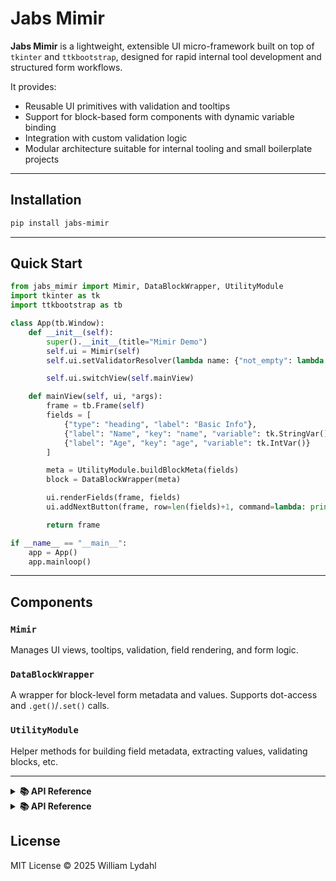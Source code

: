 # Jabs Mimir

**Jabs Mimir** is a lightweight, extensible UI micro-framework built on top of `tkinter` and `ttkbootstrap`, designed for rapid internal tool development and structured form workflows.

It provides:

- Reusable UI primitives with validation and tooltips
- Support for block-based form components with dynamic variable binding
- Integration with custom validation logic
- Modular architecture suitable for internal tooling and small boilerplate projects

---

## Installation

```bash
pip install jabs-mimir
```

---

## Quick Start

```python
from jabs_mimir import Mimir, DataBlockWrapper, UtilityModule
import tkinter as tk
import ttkbootstrap as tb

class App(tb.Window):
    def __init__(self):
        super().__init__(title="Mimir Demo")
        self.ui = Mimir(self)
        self.ui.setValidatorResolver(lambda name: {"not_empty": lambda val: bool(val.strip())}.get(name))

        self.ui.switchView(self.mainView)

    def mainView(self, ui, *args):
        frame = tb.Frame(self)
        fields = [
            {"type": "heading", "label": "Basic Info"},
            {"label": "Name", "key": "name", "variable": tk.StringVar(), "validation": "not_empty"},
            {"label": "Age", "key": "age", "variable": tk.IntVar()}
        ]

        meta = UtilityModule.buildBlockMeta(fields)
        block = DataBlockWrapper(meta)

        ui.renderFields(frame, fields)
        ui.addNextButton(frame, row=len(fields)+1, command=lambda: print(UtilityModule.getBlockValues(block)))

        return frame

if __name__ == "__main__":
    app = App()
    app.mainloop()
```

---

## Components

### `Mimir`
Manages UI views, tooltips, validation, field rendering, and form logic.

### `DataBlockWrapper`
A wrapper for block-level form metadata and values. Supports dot-access and `.get()`/`.set()` calls.

### `UtilityModule`
Helper methods for building field metadata, extracting values, validating blocks, etc.

---

<details>
<summary><strong>📚 API Reference</strong></summary>

<!-- start-auto-generated -->
# Module Mimir

Abstract Mimir (updated): Reusable UI controller with abstract block rendering

    """

    Abstract Mimir (updated): Reusable UI controller with abstract block rendering

    """

    import tkinter as tk

    import tkinter.font as tkFont

    import tkinter.messagebox as msg

    import ttkbootstrap as tb

    from ttkbootstrap.constants import *

    from ttkbootstrap.tooltip import ToolTip

    from jabs_mimir.DataBlockWrapper import DataBlockWrapper

    

    class Mimir:

        widthEntry = 20

        widthCombo = widthEntry - 2

        def __init__(self, app):

            """

            Initialize Mimir with reference to the root app window.

            """

            self.app = app

            self.currentView = None

            self.invalidEntries = set()

            self._validatorResolver = lambda name: None

            self.fieldRenderers = {

                "entry": self._renderEntryField,

                "combobox": self._renderComboboxField,

                "heading": self._renderHeading,

            }

            self._allowThemeToggle = False

        def allowDarkMode(self, enabled=True):

            """Enable or disable theme toggle button in the top right."""

            self._allowThemeToggle = enabled

        def _toggleTheme(self):

            """Switch between light and dark themes."""

            current = self.app.style.theme.name

            self.app.style.theme_use("darkly" if current != "darkly" else "cosmo")

        def setValidatorResolver(self, resolverFunc):

            """Register a function that returns validation callbacks by name."""

            self._validatorResolver = resolverFunc

        def switchView(self, newFrameFunc, gridOptions=None, **kwargs):

            """

            Replace the current view with a new frame built by newFrameFunc.

            Automatically configures geometry and grid placement.

            """        

            if self.currentView:

                self.currentView.destroy()

            container = tb.Frame(self.app)

            container.grid(row=0, column=0, sticky="nsew")

            container.columnconfigure(0, weight=1)

            topBar = tb.Frame(container)

            topBar.grid(row=0, column=0, sticky="ew")

            if self._allowThemeToggle:

                tb.Button(topBar, text="Theme", command=self._toggleTheme).pack(side="right", padx=10, pady=10)

            newFrame = newFrameFunc(self, **kwargs)

            options = gridOptions or {"row": 1, "column": 0, "sticky": "n", "padx": 50, "pady": 20}

            newFrame.grid(**options)

            self.app.rowconfigure(options.get("row", 0), weight=1)

            self.app.columnconfigure(options.get("column", 0), weight=1)

            self.currentView = newFrame

            self.app.update_idletasks()

            self.app.geometry("")

            return newFrame

        def popupView(self, viewFunc, title="Popup", size="fit", width=500, height=400, modal=False):

            """

            Open a popup window and embed a view frame into it.

            If `modal=True`, interaction with other windows is blocked.

            """        

            popup = tk.Toplevel(self.app)

            popup.title(title)

            popup.transient(self.app)

            popup.resizable(False, False)

            if size == "fit":

                popup.update_idletasks()

                popup.geometry("")

            else:

                popup.geometry(f"{width}x{height}")

            popup.grid_rowconfigure(0, weight=1)

            popup.grid_columnconfigure(0, weight=1)

            viewFrame = viewFunc(self, popup)

            viewFrame.grid(row=0, column=0, sticky="nsew")

            if modal:

                popup.grab_set()

                popup.focus_set()

            return popup

        def renderBlockUI(self, container, fields, blockList, layout="horizontal", meta=None, label=None, noRemove=False):

            """

            Render a labeled input block with specified fields and layout style.

            Automatically attaches the block to blockList and handles UI labels and deletion logic.

            """        

            index = len(blockList) + 1

            labelText = label or f"Block {index}"

            frame = tb.LabelFrame(container, text=labelText)

            frame.configure(labelanchor="n") 

            if layout == "vertical":

                frame.grid(row=index - 1, column=0, padx=10, pady=10, sticky="w")

            else:

                frame.grid(row=0, column=index - 1, padx=10, pady=10, sticky="n")

            boldFont = self.getCurrentFont()

            boldFont.configure(weight="bold")

            if meta is None:

                meta = {}

            if "custom_label" not in meta and label:

                meta["custom_label"] = label

            blockMeta = {

                "frame": frame,

                "fields": fields,

                "fields_by_key": {f["key"]: f["variable"] for f in fields if "key" in f},

                "layout": layout,

                **meta

            }

    

            wrapper = DataBlockWrapper(blockMeta)

            blockList.append(wrapper)

            row = 0

            for field in fields:

                ftype = field.get("type", "entry")

                renderer = self.fieldRenderers.get(ftype)

                if renderer:

                    renderer(frame, row, field)

                    # Adjust row offset based on field type

                    if ftype == "fileupload":

                        row += 3

                    elif ftype == "heading":

                        row += 1

                    else:

                        row += 2

            if not noRemove:

                removeBtn = tb.Button(

                    frame,

                    text="🗑️ Ta bort",

                    bootstyle="danger-outline",

                    command=lambda w=wrapper: self.removeBlock(blockList, w)

                )

                removeBtn.grid(row=row, column=0, columnspan=2, pady=(10, 5))

            return wrapper

    

        def registerFieldType(self, name, renderer):

            """Register a custom field renderer by name."""        

            self.fieldRenderers[name] = renderer

        def _renderEntryField(self, parent, row, field):

            """Internal: Render an entry field with label."""

            self.addLabeledEntry(

                parent=parent,

                row=row,

                label=field["label"],

                variable=field["variable"],

                validation=field.get("validation"),

                **field.get("options", {})  # <-- wildcard pass-through

            )

        def _renderComboboxField(self, parent, row, field):

            """Internal: Render a combobox field with label."""

            self.addLabeledCombobox(

                parent=parent,

                row=row,

                label=field["label"],

                variable=field["variable"],

                values=field["values"],

                **field.get("options", {})  # <-- pass all UI customization

            )

        def _renderHeading(self, parent, row, field):

            """Internal: Render a bold heading label within a form."""

            font = self.getCurrentFont()

            font.configure(weight="bold")

            align = field.get("options", {}).get("align", "w")  # default to left

            tb.Label(

                parent,

                text=field["label"],

                font=font

            ).grid(row=row, column=0, columnspan=2, pady=(10, 5), sticky=align)

    

        def _setupValidation(self, widget, validationName):

            """Bind focus-out validation using a named validation function."""

            fn = self._validatorResolver(validationName) if validationName else None

            if not callable(fn):

                return

            def validate(event):

                if fn(widget.get()):

                    self.clearInvalid(widget)

                else:

                    self.markInvalid(widget)

            widget.bind("<FocusOut>", validate)

        def markInvalid(self, widget):

            """Mark a widget as invalid with red border styling."""

            widget.config(bootstyle="danger")

            self.invalidEntries.add(widget)

        def clearInvalid(self, widget):

            """Clear error styling from a widget."""

            widget.config(bootstyle="none")

            self.invalidEntries.discard(widget)

        def addNextButton(self, parent, row, command, label="Nästa", tooltip=None, column=None, columnspan=None):

            """

            Add a 'Next' button to the given row. Automatically spans the full width

            of horizontal blocks if no column or columnspan is provided.

            Blocks execution if any fields are invalid.

            """        

            def wrapped():

                if self.invalidEntries:

                    msg.showerror("Fel", "Alla fält måste vara giltiga innan du kan fortsätta.")

                    return

                command()

            # Calculate default columnspan if not explicitly provided

            if column is None or columnspan is None:

                # Find all unique columns used in row=0 (block layout)

                used_columns = set()

                for child in parent.winfo_children():

                    grid = child.grid_info()

                    if grid.get("row") == 0 and "column" in grid:

                        used_columns.add(int(grid["column"]))

                if not used_columns:

                    column = 0

                    columnspan = 1

                else:

                    column = 0

                    columnspan = max(used_columns) + 1

            btn = tb.Button(parent, text=label, command=wrapped, bootstyle="success")

            btn.grid(row=row, column=column, columnspan=columnspan, pady=(10, 5))

            if tooltip:

                self.addTooltip(btn, tooltip)

            return btn

    

        def getCurrentFont(self):

            """Return the default font currently used by ttkbootstrap widgets."""

            style = tb.Style()

            fontName = style.lookup("TLabel", "font")

            return tkFont.Font(font=fontName)

        def addTooltip(self, widget, text):

            """Attach a styled tooltip to a widget."""

            ToolTip(widget, text, bootstyle=(SECONDARY, INVERSE))

        def removeBlock(self, blockList, wrapper):

            """

            Remove a UI block from view and list. Automatically reindexes

            and repositions remaining blocks.

            """        

            frame = wrapper.meta.get("frame")

            layout = wrapper.meta.get("layout", "horizontal")

            if frame:

                frame.destroy()

            blockList.remove(wrapper)

            for i, block in enumerate(blockList):

                frame = block.meta["frame"]

                new_label = f"Butik {i + 1}"

                # Update visual label

                frame.config(text=new_label)

                # Update meta so future logic knows the new label/index

                block.meta["custom_label"] = new_label

                block.meta["store_id"] = i + 1  # optional if store_id should follow display order

                # Reposition depending on layout

                if layout == "vertical":

                    frame.grid_configure(row=i, column=0)

                else:

                    frame.grid_configure(row=0, column=i)

    

        def addLabeledEntry(self, parent, row, label, variable, state="normal", tooltip=None, validation=None, column=0, vertical=False, columnspan=1):

            """

            Add a labeled entry input field. Supports vertical and horizontal layouts,

            optional tooltips and validation.

            """        

            if vertical:

                tb.Label(parent, text=label).grid(row=row, column=column, columnspan=columnspan, padx=5, pady=(5, 5))

                entry = tb.Entry(parent, textvariable=variable, state=state, width=self.widthEntry)

                entry.grid(row=row + 1, column=column, padx=5, columnspan=columnspan, pady=(0, 10), sticky="ew")

            else:

                tb.Label(parent, text=label).grid(row=row, column=column, padx=5, pady=5, sticky="e")

                entry = tb.Entry(parent, textvariable=variable, state=state, width=self.widthEntry)

                entry.grid(row=row, column=column + 1, columnspan=columnspan, padx=5, pady=5, sticky="ew")

            if tooltip:

                self.addTooltip(entry, tooltip)

            validationFunc = self.resolveValidator(validation) if validation else None

            if callable(validationFunc):

                def onFocusOut(event):

                    value = entry.get()

                    if validationFunc(value):

                        self.clearInvalid(entry)

                    else:

                        self.markInvalid(entry)

                entry.bind("<FocusOut>", onFocusOut)

            return entry

        def addLabeledCombobox(self, parent, row, label, variable, values, tooltip=None, state="readonly", column=0, vertical=False, columnspan=1):

            """Add a labeled combobox dropdown field with options."""

            if vertical:

                tb.Label(parent, text=label).grid(row=row, column=column, columnspan=columnspan, padx=5, pady=(5, 0))

                combo = tb.Combobox(parent, textvariable=variable, values=values, state=state, width=self.widthCombo)

                combo.grid(row=row + 1, column=column, columnspan=columnspan, padx=5, pady=(0, 10))

            else:

                tb.Label(parent, text=label).grid(row=row, column=column, padx=5, pady=5, sticky="e")

                combo = tb.Combobox(parent, textvariable=variable, values=values, state=state, width=self.widthCombo)

                combo.grid(row=row, column=column + 1, columnspan=columnspan, padx=5, pady=5, sticky="ew")

            if tooltip:

                self.addTooltip(combo, tooltip)

            return combo

        def getNextAvailableRow(self, frame: tk.Widget) -> int:

            """

            Return the next available row in a container by checking occupied grid rows.

            """        

            used_rows = [

                child.grid_info().get("row")

                for child in frame.winfo_children()

                if "row" in child.grid_info()

            ]

            return max(used_rows, default=-1) + 1

## Variables

```python3
ACTIVE
```

```python3
ALL
```

```python3
ANCHOR
```

```python3
ARC
```

```python3
BASELINE
```

```python3
BEVEL
```

```python3
BOTH
```

```python3
BOTTOM
```

```python3
BROWSE
```

```python3
BUTT
```

```python3
CASCADE
```

```python3
CENTER
```

```python3
CHAR
```

```python3
CHECKBUTTON
```

```python3
CHORD
```

```python3
COMMAND
```

```python3
CURRENT
```

```python3
DANGER
```

```python3
DARK
```

```python3
DEFAULT
```

```python3
DEFAULT_THEME
```

```python3
DETERMINATE
```

```python3
DISABLED
```

```python3
DOTBOX
```

```python3
E
```

```python3
END
```

```python3
EW
```

```python3
EXTENDED
```

```python3
FALSE
```

```python3
FIRST
```

```python3
FLAT
```

```python3
FULL
```

```python3
GROOVE
```

```python3
HEADINGS
```

```python3
HIDDEN
```

```python3
HORIZONTAL
```

```python3
INDETERMINATE
```

```python3
INFO
```

```python3
INSERT
```

```python3
INSIDE
```

```python3
INVERSE
```

```python3
LAST
```

```python3
LEFT
```

```python3
LIGHT
```

```python3
LINK
```

```python3
MITER
```

```python3
MOVETO
```

```python3
MULTIPLE
```

```python3
N
```

```python3
NE
```

```python3
NO
```

```python3
NONE
```

```python3
NORMAL
```

```python3
NS
```

```python3
NSEW
```

```python3
NUMERIC
```

```python3
NW
```

```python3
OFF
```

```python3
ON
```

```python3
OUTLINE
```

```python3
OUTSIDE
```

```python3
PAGES
```

```python3
PIESLICE
```

```python3
PRIMARY
```

```python3
PROJECTING
```

```python3
RADIOBUTTON
```

```python3
RAISED
```

```python3
READONLY
```

```python3
RIDGE
```

```python3
RIGHT
```

```python3
ROUND
```

```python3
S
```

```python3
SCROLL
```

```python3
SE
```

```python3
SECONDARY
```

```python3
SEL
```

```python3
SEL_FIRST
```

```python3
SEL_LAST
```

```python3
SEMI
```

```python3
SEPARATOR
```

```python3
SINGLE
```

```python3
SOLID
```

```python3
SQUARE
```

```python3
STRIPED
```

```python3
SUCCESS
```

```python3
SUNKEN
```

```python3
SW
```

```python3
TOGGLE
```

```python3
TOOLBUTTON
```

```python3
TOP
```

```python3
TREE
```

```python3
TREEHEADINGS
```

```python3
TRUE
```

```python3
TTK_ALT
```

```python3
TTK_CLAM
```

```python3
TTK_DEFAULT
```

```python3
UNDERLINE
```

```python3
UNITS
```

```python3
VERTICAL
```

```python3
W
```

```python3
WARNING
```

```python3
WORD
```

```python3
X
```

```python3
Y
```

```python3
YES
```

## Classes

### Mimir

```python3
class Mimir(
    app
)
```

#### Class variables

```python3
widthCombo
```

```python3
widthEntry
```

#### Methods

    
#### addLabeledCombobox

```python3
def addLabeledCombobox(
    self,
    parent,
    row,
    label,
    variable,
    values,
    tooltip=None,
    state='readonly',
    column=0,
    vertical=False,
    columnspan=1
)
```

Add a labeled combobox dropdown field with options.

        def addLabeledCombobox(self, parent, row, label, variable, values, tooltip=None, state="readonly", column=0, vertical=False, columnspan=1):

            """Add a labeled combobox dropdown field with options."""

            if vertical:

                tb.Label(parent, text=label).grid(row=row, column=column, columnspan=columnspan, padx=5, pady=(5, 0))

                combo = tb.Combobox(parent, textvariable=variable, values=values, state=state, width=self.widthCombo)

                combo.grid(row=row + 1, column=column, columnspan=columnspan, padx=5, pady=(0, 10))

            else:

                tb.Label(parent, text=label).grid(row=row, column=column, padx=5, pady=5, sticky="e")

                combo = tb.Combobox(parent, textvariable=variable, values=values, state=state, width=self.widthCombo)

                combo.grid(row=row, column=column + 1, columnspan=columnspan, padx=5, pady=5, sticky="ew")

            if tooltip:

                self.addTooltip(combo, tooltip)

            return combo


#### addLabeledEntry

```python3
def addLabeledEntry(
    self,
    parent,
    row,
    label,
    variable,
    state='normal',
    tooltip=None,
    validation=None,
    column=0,
    vertical=False,
    columnspan=1
)
```

Add a labeled entry input field. Supports vertical and horizontal layouts,

optional tooltips and validation.

        def addLabeledEntry(self, parent, row, label, variable, state="normal", tooltip=None, validation=None, column=0, vertical=False, columnspan=1):

            """

            Add a labeled entry input field. Supports vertical and horizontal layouts,

            optional tooltips and validation.

            """        

            if vertical:

                tb.Label(parent, text=label).grid(row=row, column=column, columnspan=columnspan, padx=5, pady=(5, 5))

                entry = tb.Entry(parent, textvariable=variable, state=state, width=self.widthEntry)

                entry.grid(row=row + 1, column=column, padx=5, columnspan=columnspan, pady=(0, 10), sticky="ew")

            else:

                tb.Label(parent, text=label).grid(row=row, column=column, padx=5, pady=5, sticky="e")

                entry = tb.Entry(parent, textvariable=variable, state=state, width=self.widthEntry)

                entry.grid(row=row, column=column + 1, columnspan=columnspan, padx=5, pady=5, sticky="ew")

            if tooltip:

                self.addTooltip(entry, tooltip)

            validationFunc = self.resolveValidator(validation) if validation else None

            if callable(validationFunc):

                def onFocusOut(event):

                    value = entry.get()

                    if validationFunc(value):

                        self.clearInvalid(entry)

                    else:

                        self.markInvalid(entry)

                entry.bind("<FocusOut>", onFocusOut)

            return entry


#### addNextButton

```python3
def addNextButton(
    self,
    parent,
    row,
    command,
    label='Nästa',
    tooltip=None,
    column=None,
    columnspan=None
)
```

Add a 'Next' button to the given row. Automatically spans the full width

of horizontal blocks if no column or columnspan is provided.
Blocks execution if any fields are invalid.

        def addNextButton(self, parent, row, command, label="Nästa", tooltip=None, column=None, columnspan=None):

            """

            Add a 'Next' button to the given row. Automatically spans the full width

            of horizontal blocks if no column or columnspan is provided.

            Blocks execution if any fields are invalid.

            """        

            def wrapped():

                if self.invalidEntries:

                    msg.showerror("Fel", "Alla fält måste vara giltiga innan du kan fortsätta.")

                    return

                command()

            # Calculate default columnspan if not explicitly provided

            if column is None or columnspan is None:

                # Find all unique columns used in row=0 (block layout)

                used_columns = set()

                for child in parent.winfo_children():

                    grid = child.grid_info()

                    if grid.get("row") == 0 and "column" in grid:

                        used_columns.add(int(grid["column"]))

                if not used_columns:

                    column = 0

                    columnspan = 1

                else:

                    column = 0

                    columnspan = max(used_columns) + 1

            btn = tb.Button(parent, text=label, command=wrapped, bootstyle="success")

            btn.grid(row=row, column=column, columnspan=columnspan, pady=(10, 5))

            if tooltip:

                self.addTooltip(btn, tooltip)

            return btn


#### addTooltip

```python3
def addTooltip(
    self,
    widget,
    text
)
```

Attach a styled tooltip to a widget.

        def addTooltip(self, widget, text):

            """Attach a styled tooltip to a widget."""

            ToolTip(widget, text, bootstyle=(SECONDARY, INVERSE))


#### allowDarkMode

```python3
def allowDarkMode(
    self,
    enabled=True
)
```

Enable or disable theme toggle button in the top right.

        def allowDarkMode(self, enabled=True):

            """Enable or disable theme toggle button in the top right."""

            self._allowThemeToggle = enabled


#### clearInvalid

```python3
def clearInvalid(
    self,
    widget
)
```

Clear error styling from a widget.

        def clearInvalid(self, widget):

            """Clear error styling from a widget."""

            widget.config(bootstyle="none")

            self.invalidEntries.discard(widget)


#### getCurrentFont

```python3
def getCurrentFont(
    self
)
```

Return the default font currently used by ttkbootstrap widgets.

        def getCurrentFont(self):

            """Return the default font currently used by ttkbootstrap widgets."""

            style = tb.Style()

            fontName = style.lookup("TLabel", "font")

            return tkFont.Font(font=fontName)


#### getNextAvailableRow

```python3
def getNextAvailableRow(
    self,
    frame: tkinter.Widget
) -> int
```

Return the next available row in a container by checking occupied grid rows.

        def getNextAvailableRow(self, frame: tk.Widget) -> int:

            """

            Return the next available row in a container by checking occupied grid rows.

            """        

            used_rows = [

                child.grid_info().get("row")

                for child in frame.winfo_children()

                if "row" in child.grid_info()

            ]

            return max(used_rows, default=-1) + 1


#### markInvalid

```python3
def markInvalid(
    self,
    widget
)
```

Mark a widget as invalid with red border styling.

        def markInvalid(self, widget):

            """Mark a widget as invalid with red border styling."""

            widget.config(bootstyle="danger")

            self.invalidEntries.add(widget)


#### popupView

```python3
def popupView(
    self,
    viewFunc,
    title='Popup',
    size='fit',
    width=500,
    height=400,
    modal=False
)
```

Open a popup window and embed a view frame into it.

If `modal=True`, interaction with other windows is blocked.

        def popupView(self, viewFunc, title="Popup", size="fit", width=500, height=400, modal=False):

            """

            Open a popup window and embed a view frame into it.

            If `modal=True`, interaction with other windows is blocked.

            """        

            popup = tk.Toplevel(self.app)

            popup.title(title)

            popup.transient(self.app)

            popup.resizable(False, False)

            if size == "fit":

                popup.update_idletasks()

                popup.geometry("")

            else:

                popup.geometry(f"{width}x{height}")

            popup.grid_rowconfigure(0, weight=1)

            popup.grid_columnconfigure(0, weight=1)

            viewFrame = viewFunc(self, popup)

            viewFrame.grid(row=0, column=0, sticky="nsew")

            if modal:

                popup.grab_set()

                popup.focus_set()

            return popup


#### registerFieldType

```python3
def registerFieldType(
    self,
    name,
    renderer
)
```

Register a custom field renderer by name.

        def registerFieldType(self, name, renderer):

            """Register a custom field renderer by name."""        

            self.fieldRenderers[name] = renderer


#### removeBlock

```python3
def removeBlock(
    self,
    blockList,
    wrapper
)
```

Remove a UI block from view and list. Automatically reindexes

and repositions remaining blocks.

        def removeBlock(self, blockList, wrapper):

            """

            Remove a UI block from view and list. Automatically reindexes

            and repositions remaining blocks.

            """        

            frame = wrapper.meta.get("frame")

            layout = wrapper.meta.get("layout", "horizontal")

            if frame:

                frame.destroy()

            blockList.remove(wrapper)

            for i, block in enumerate(blockList):

                frame = block.meta["frame"]

                new_label = f"Butik {i + 1}"

                # Update visual label

                frame.config(text=new_label)

                # Update meta so future logic knows the new label/index

                block.meta["custom_label"] = new_label

                block.meta["store_id"] = i + 1  # optional if store_id should follow display order

                # Reposition depending on layout

                if layout == "vertical":

                    frame.grid_configure(row=i, column=0)

                else:

                    frame.grid_configure(row=0, column=i)


#### renderBlockUI

```python3
def renderBlockUI(
    self,
    container,
    fields,
    blockList,
    layout='horizontal',
    meta=None,
    label=None,
    noRemove=False
)
```

Render a labeled input block with specified fields and layout style.

Automatically attaches the block to blockList and handles UI labels and deletion logic.

        def renderBlockUI(self, container, fields, blockList, layout="horizontal", meta=None, label=None, noRemove=False):

            """

            Render a labeled input block with specified fields and layout style.

            Automatically attaches the block to blockList and handles UI labels and deletion logic.

            """        

            index = len(blockList) + 1

            labelText = label or f"Block {index}"

            frame = tb.LabelFrame(container, text=labelText)

            frame.configure(labelanchor="n") 

            if layout == "vertical":

                frame.grid(row=index - 1, column=0, padx=10, pady=10, sticky="w")

            else:

                frame.grid(row=0, column=index - 1, padx=10, pady=10, sticky="n")

            boldFont = self.getCurrentFont()

            boldFont.configure(weight="bold")

            if meta is None:

                meta = {}

            if "custom_label" not in meta and label:

                meta["custom_label"] = label

            blockMeta = {

                "frame": frame,

                "fields": fields,

                "fields_by_key": {f["key"]: f["variable"] for f in fields if "key" in f},

                "layout": layout,

                **meta

            }

    

            wrapper = DataBlockWrapper(blockMeta)

            blockList.append(wrapper)

            row = 0

            for field in fields:

                ftype = field.get("type", "entry")

                renderer = self.fieldRenderers.get(ftype)

                if renderer:

                    renderer(frame, row, field)

                    # Adjust row offset based on field type

                    if ftype == "fileupload":

                        row += 3

                    elif ftype == "heading":

                        row += 1

                    else:

                        row += 2

            if not noRemove:

                removeBtn = tb.Button(

                    frame,

                    text="🗑️ Ta bort",

                    bootstyle="danger-outline",

                    command=lambda w=wrapper: self.removeBlock(blockList, w)

                )

                removeBtn.grid(row=row, column=0, columnspan=2, pady=(10, 5))

            return wrapper


#### setValidatorResolver

```python3
def setValidatorResolver(
    self,
    resolverFunc
)
```

Register a function that returns validation callbacks by name.

        def setValidatorResolver(self, resolverFunc):

            """Register a function that returns validation callbacks by name."""

            self._validatorResolver = resolverFunc


#### switchView

```python3
def switchView(
    self,
    newFrameFunc,
    gridOptions=None,
    **kwargs
)
```

Replace the current view with a new frame built by newFrameFunc.

Automatically configures geometry and grid placement.

        def switchView(self, newFrameFunc, gridOptions=None, **kwargs):

            """

            Replace the current view with a new frame built by newFrameFunc.

            Automatically configures geometry and grid placement.

            """        

            if self.currentView:

                self.currentView.destroy()

            container = tb.Frame(self.app)

            container.grid(row=0, column=0, sticky="nsew")

            container.columnconfigure(0, weight=1)

            topBar = tb.Frame(container)

            topBar.grid(row=0, column=0, sticky="ew")

            if self._allowThemeToggle:

                tb.Button(topBar, text="Theme", command=self._toggleTheme).pack(side="right", padx=10, pady=10)

            newFrame = newFrameFunc(self, **kwargs)

            options = gridOptions or {"row": 1, "column": 0, "sticky": "n", "padx": 50, "pady": 20}

            newFrame.grid(**options)

            self.app.rowconfigure(options.get("row", 0), weight=1)

            self.app.columnconfigure(options.get("column", 0), weight=1)

            self.currentView = newFrame

            self.app.update_idletasks()

            self.app.geometry("")

            return newFrame
<!-- end-auto-generated -->

</details>

<details>
<summary><strong>📚 API Reference</strong></summary>

<!-- start-auto-generated -->
# Module Mimir

Abstract Mimir (updated): Reusable UI controller with abstract block rendering

    """

    Abstract Mimir (updated): Reusable UI controller with abstract block rendering

    """

    import tkinter as tk

    import tkinter.font as tkFont

    import tkinter.messagebox as msg

    import ttkbootstrap as tb

    from ttkbootstrap.constants import *

    from ttkbootstrap.tooltip import ToolTip

    from jabs_mimir.DataBlockWrapper import DataBlockWrapper

    

    class Mimir:

        widthEntry = 20

        widthCombo = widthEntry - 2

        def __init__(self, app):

            """

            Initialize Mimir with reference to the root app window.

            """

            self.app = app

            self.currentView = None

            self.invalidEntries = set()

            self._validatorResolver = lambda name: None

            self.fieldRenderers = {

                "entry": self._renderEntryField,

                "combobox": self._renderComboboxField,

                "heading": self._renderHeading,

            }

            self._allowThemeToggle = False

        def allowDarkMode(self, enabled=True):

            """Enable or disable theme toggle button in the top right."""

            self._allowThemeToggle = enabled

        def _toggleTheme(self):

            """Switch between light and dark themes."""

            current = self.app.style.theme.name

            self.app.style.theme_use("darkly" if current != "darkly" else "cosmo")

        def setValidatorResolver(self, resolverFunc):

            """Register a function that returns validation callbacks by name."""

            self._validatorResolver = resolverFunc

        def switchView(self, newFrameFunc, gridOptions=None, **kwargs):

            """

            Replace the current view with a new frame built by newFrameFunc.

            Automatically configures geometry and grid placement.

            """        

            if self.currentView:

                self.currentView.destroy()

            container = tb.Frame(self.app)

            container.grid(row=0, column=0, sticky="nsew")

            container.columnconfigure(0, weight=1)

            topBar = tb.Frame(container)

            topBar.grid(row=0, column=0, sticky="ew")

            if self._allowThemeToggle:

                tb.Button(topBar, text="Theme", command=self._toggleTheme).pack(side="right", padx=10, pady=10)

            newFrame = newFrameFunc(self, **kwargs)

            options = gridOptions or {"row": 1, "column": 0, "sticky": "n", "padx": 50, "pady": 20}

            newFrame.grid(**options)

            self.app.rowconfigure(options.get("row", 0), weight=1)

            self.app.columnconfigure(options.get("column", 0), weight=1)

            self.currentView = newFrame

            self.app.update_idletasks()

            self.app.geometry("")

            return newFrame

        def popupView(self, viewFunc, title="Popup", size="fit", width=500, height=400, modal=False):

            """

            Open a popup window and embed a view frame into it.

            If `modal=True`, interaction with other windows is blocked.

            """        

            popup = tk.Toplevel(self.app)

            popup.title(title)

            popup.transient(self.app)

            popup.resizable(False, False)

            if size == "fit":

                popup.update_idletasks()

                popup.geometry("")

            else:

                popup.geometry(f"{width}x{height}")

            popup.grid_rowconfigure(0, weight=1)

            popup.grid_columnconfigure(0, weight=1)

            viewFrame = viewFunc(self, popup)

            viewFrame.grid(row=0, column=0, sticky="nsew")

            if modal:

                popup.grab_set()

                popup.focus_set()

            return popup

        def renderBlockUI(self, container, fields, blockList, layout="horizontal", meta=None, label=None, noRemove=False):

            """

            Render a labeled input block with specified fields and layout style.

            Automatically attaches the block to blockList and handles UI labels and deletion logic.

            """        

            index = len(blockList) + 1

            labelText = label or f"Block {index}"

            frame = tb.LabelFrame(container, text=labelText)

            frame.configure(labelanchor="n") 

            if layout == "vertical":

                frame.grid(row=index - 1, column=0, padx=10, pady=10, sticky="w")

            else:

                frame.grid(row=0, column=index - 1, padx=10, pady=10, sticky="n")

            boldFont = self.getCurrentFont()

            boldFont.configure(weight="bold")

            if meta is None:

                meta = {}

            if "custom_label" not in meta and label:

                meta["custom_label"] = label

            blockMeta = {

                "frame": frame,

                "fields": fields,

                "fields_by_key": {f["key"]: f["variable"] for f in fields if "key" in f},

                "layout": layout,

                **meta

            }

    

            wrapper = DataBlockWrapper(blockMeta)

            blockList.append(wrapper)

            row = 0

            for field in fields:

                ftype = field.get("type", "entry")

                renderer = self.fieldRenderers.get(ftype)

                if renderer:

                    renderer(frame, row, field)

                    # Adjust row offset based on field type

                    if ftype == "fileupload":

                        row += 3

                    elif ftype == "heading":

                        row += 1

                    else:

                        row += 2

            if not noRemove:

                removeBtn = tb.Button(

                    frame,

                    text="🗑️ Ta bort",

                    bootstyle="danger-outline",

                    command=lambda w=wrapper: self.removeBlock(blockList, w)

                )

                removeBtn.grid(row=row, column=0, columnspan=2, pady=(10, 5))

            return wrapper

    

        def registerFieldType(self, name, renderer):

            """Register a custom field renderer by name."""        

            self.fieldRenderers[name] = renderer

        def _renderEntryField(self, parent, row, field):

            """Internal: Render an entry field with label."""

            self.addLabeledEntry(

                parent=parent,

                row=row,

                label=field["label"],

                variable=field["variable"],

                validation=field.get("validation"),

                **field.get("options", {})  # <-- wildcard pass-through

            )

        def _renderComboboxField(self, parent, row, field):

            """Internal: Render a combobox field with label."""

            self.addLabeledCombobox(

                parent=parent,

                row=row,

                label=field["label"],

                variable=field["variable"],

                values=field["values"],

                **field.get("options", {})  # <-- pass all UI customization

            )

        def _renderHeading(self, parent, row, field):

            """Internal: Render a bold heading label within a form."""

            font = self.getCurrentFont()

            font.configure(weight="bold")

            align = field.get("options", {}).get("align", "w")  # default to left

            tb.Label(

                parent,

                text=field["label"],

                font=font

            ).grid(row=row, column=0, columnspan=2, pady=(10, 5), sticky=align)

    

        def _setupValidation(self, widget, validationName):

            """Bind focus-out validation using a named validation function."""

            fn = self._validatorResolver(validationName) if validationName else None

            if not callable(fn):

                return

            def validate(event):

                if fn(widget.get()):

                    self.clearInvalid(widget)

                else:

                    self.markInvalid(widget)

            widget.bind("<FocusOut>", validate)

        def markInvalid(self, widget):

            """Mark a widget as invalid with red border styling."""

            widget.config(bootstyle="danger")

            self.invalidEntries.add(widget)

        def clearInvalid(self, widget):

            """Clear error styling from a widget."""

            widget.config(bootstyle="none")

            self.invalidEntries.discard(widget)

        def addNextButton(self, parent, row, command, label="Nästa", tooltip=None, column=None, columnspan=None):

            """

            Add a 'Next' button to the given row. Automatically spans the full width

            of horizontal blocks if no column or columnspan is provided.

            Blocks execution if any fields are invalid.

            """        

            def wrapped():

                if self.invalidEntries:

                    msg.showerror("Fel", "Alla fält måste vara giltiga innan du kan fortsätta.")

                    return

                command()

            # Calculate default columnspan if not explicitly provided

            if column is None or columnspan is None:

                # Find all unique columns used in row=0 (block layout)

                used_columns = set()

                for child in parent.winfo_children():

                    grid = child.grid_info()

                    if grid.get("row") == 0 and "column" in grid:

                        used_columns.add(int(grid["column"]))

                if not used_columns:

                    column = 0

                    columnspan = 1

                else:

                    column = 0

                    columnspan = max(used_columns) + 1

            btn = tb.Button(parent, text=label, command=wrapped, bootstyle="success")

            btn.grid(row=row, column=column, columnspan=columnspan, pady=(10, 5))

            if tooltip:

                self.addTooltip(btn, tooltip)

            return btn

    

        def getCurrentFont(self):

            """Return the default font currently used by ttkbootstrap widgets."""

            style = tb.Style()

            fontName = style.lookup("TLabel", "font")

            return tkFont.Font(font=fontName)

        def addTooltip(self, widget, text):

            """Attach a styled tooltip to a widget."""

            ToolTip(widget, text, bootstyle=(SECONDARY, INVERSE))

        def removeBlock(self, blockList, wrapper):

            """

            Remove a UI block from view and list. Automatically reindexes

            and repositions remaining blocks.

            """        

            frame = wrapper.meta.get("frame")

            layout = wrapper.meta.get("layout", "horizontal")

            if frame:

                frame.destroy()

            blockList.remove(wrapper)

            for i, block in enumerate(blockList):

                frame = block.meta["frame"]

                new_label = f"Butik {i + 1}"

                # Update visual label

                frame.config(text=new_label)

                # Update meta so future logic knows the new label/index

                block.meta["custom_label"] = new_label

                block.meta["store_id"] = i + 1  # optional if store_id should follow display order

                # Reposition depending on layout

                if layout == "vertical":

                    frame.grid_configure(row=i, column=0)

                else:

                    frame.grid_configure(row=0, column=i)

    

        def addLabeledEntry(self, parent, row, label, variable, state="normal", tooltip=None, validation=None, column=0, vertical=False, columnspan=1):

            """

            Add a labeled entry input field. Supports vertical and horizontal layouts,

            optional tooltips and validation.

            """        

            if vertical:

                tb.Label(parent, text=label).grid(row=row, column=column, columnspan=columnspan, padx=5, pady=(5, 5))

                entry = tb.Entry(parent, textvariable=variable, state=state, width=self.widthEntry)

                entry.grid(row=row + 1, column=column, padx=5, columnspan=columnspan, pady=(0, 10), sticky="ew")

            else:

                tb.Label(parent, text=label).grid(row=row, column=column, padx=5, pady=5, sticky="e")

                entry = tb.Entry(parent, textvariable=variable, state=state, width=self.widthEntry)

                entry.grid(row=row, column=column + 1, columnspan=columnspan, padx=5, pady=5, sticky="ew")

            if tooltip:

                self.addTooltip(entry, tooltip)

            validationFunc = self.resolveValidator(validation) if validation else None

            if callable(validationFunc):

                def onFocusOut(event):

                    value = entry.get()

                    if validationFunc(value):

                        self.clearInvalid(entry)

                    else:

                        self.markInvalid(entry)

                entry.bind("<FocusOut>", onFocusOut)

            return entry

        def addLabeledCombobox(self, parent, row, label, variable, values, tooltip=None, state="readonly", column=0, vertical=False, columnspan=1):

            """Add a labeled combobox dropdown field with options."""

            if vertical:

                tb.Label(parent, text=label).grid(row=row, column=column, columnspan=columnspan, padx=5, pady=(5, 0))

                combo = tb.Combobox(parent, textvariable=variable, values=values, state=state, width=self.widthCombo)

                combo.grid(row=row + 1, column=column, columnspan=columnspan, padx=5, pady=(0, 10))

            else:

                tb.Label(parent, text=label).grid(row=row, column=column, padx=5, pady=5, sticky="e")

                combo = tb.Combobox(parent, textvariable=variable, values=values, state=state, width=self.widthCombo)

                combo.grid(row=row, column=column + 1, columnspan=columnspan, padx=5, pady=5, sticky="ew")

            if tooltip:

                self.addTooltip(combo, tooltip)

            return combo

        def getNextAvailableRow(self, frame: tk.Widget) -> int:

            """

            Return the next available row in a container by checking occupied grid rows.

            """        

            used_rows = [

                child.grid_info().get("row")

                for child in frame.winfo_children()

                if "row" in child.grid_info()

            ]

            return max(used_rows, default=-1) + 1

## Variables

```python3
ACTIVE
```

```python3
ALL
```

```python3
ANCHOR
```

```python3
ARC
```

```python3
BASELINE
```

```python3
BEVEL
```

```python3
BOTH
```

```python3
BOTTOM
```

```python3
BROWSE
```

```python3
BUTT
```

```python3
CASCADE
```

```python3
CENTER
```

```python3
CHAR
```

```python3
CHECKBUTTON
```

```python3
CHORD
```

```python3
COMMAND
```

```python3
CURRENT
```

```python3
DANGER
```

```python3
DARK
```

```python3
DEFAULT
```

```python3
DEFAULT_THEME
```

```python3
DETERMINATE
```

```python3
DISABLED
```

```python3
DOTBOX
```

```python3
E
```

```python3
END
```

```python3
EW
```

```python3
EXTENDED
```

```python3
FALSE
```

```python3
FIRST
```

```python3
FLAT
```

```python3
FULL
```

```python3
GROOVE
```

```python3
HEADINGS
```

```python3
HIDDEN
```

```python3
HORIZONTAL
```

```python3
INDETERMINATE
```

```python3
INFO
```

```python3
INSERT
```

```python3
INSIDE
```

```python3
INVERSE
```

```python3
LAST
```

```python3
LEFT
```

```python3
LIGHT
```

```python3
LINK
```

```python3
MITER
```

```python3
MOVETO
```

```python3
MULTIPLE
```

```python3
N
```

```python3
NE
```

```python3
NO
```

```python3
NONE
```

```python3
NORMAL
```

```python3
NS
```

```python3
NSEW
```

```python3
NUMERIC
```

```python3
NW
```

```python3
OFF
```

```python3
ON
```

```python3
OUTLINE
```

```python3
OUTSIDE
```

```python3
PAGES
```

```python3
PIESLICE
```

```python3
PRIMARY
```

```python3
PROJECTING
```

```python3
RADIOBUTTON
```

```python3
RAISED
```

```python3
READONLY
```

```python3
RIDGE
```

```python3
RIGHT
```

```python3
ROUND
```

```python3
S
```

```python3
SCROLL
```

```python3
SE
```

```python3
SECONDARY
```

```python3
SEL
```

```python3
SEL_FIRST
```

```python3
SEL_LAST
```

```python3
SEMI
```

```python3
SEPARATOR
```

```python3
SINGLE
```

```python3
SOLID
```

```python3
SQUARE
```

```python3
STRIPED
```

```python3
SUCCESS
```

```python3
SUNKEN
```

```python3
SW
```

```python3
TOGGLE
```

```python3
TOOLBUTTON
```

```python3
TOP
```

```python3
TREE
```

```python3
TREEHEADINGS
```

```python3
TRUE
```

```python3
TTK_ALT
```

```python3
TTK_CLAM
```

```python3
TTK_DEFAULT
```

```python3
UNDERLINE
```

```python3
UNITS
```

```python3
VERTICAL
```

```python3
W
```

```python3
WARNING
```

```python3
WORD
```

```python3
X
```

```python3
Y
```

```python3
YES
```

## Classes

### Mimir

```python3
class Mimir(
    app
)
```

#### Class variables

```python3
widthCombo
```

```python3
widthEntry
```

#### Methods

    
#### addLabeledCombobox

```python3
def addLabeledCombobox(
    self,
    parent,
    row,
    label,
    variable,
    values,
    tooltip=None,
    state='readonly',
    column=0,
    vertical=False,
    columnspan=1
)
```

Add a labeled combobox dropdown field with options.

        def addLabeledCombobox(self, parent, row, label, variable, values, tooltip=None, state="readonly", column=0, vertical=False, columnspan=1):

            """Add a labeled combobox dropdown field with options."""

            if vertical:

                tb.Label(parent, text=label).grid(row=row, column=column, columnspan=columnspan, padx=5, pady=(5, 0))

                combo = tb.Combobox(parent, textvariable=variable, values=values, state=state, width=self.widthCombo)

                combo.grid(row=row + 1, column=column, columnspan=columnspan, padx=5, pady=(0, 10))

            else:

                tb.Label(parent, text=label).grid(row=row, column=column, padx=5, pady=5, sticky="e")

                combo = tb.Combobox(parent, textvariable=variable, values=values, state=state, width=self.widthCombo)

                combo.grid(row=row, column=column + 1, columnspan=columnspan, padx=5, pady=5, sticky="ew")

            if tooltip:

                self.addTooltip(combo, tooltip)

            return combo


#### addLabeledEntry

```python3
def addLabeledEntry(
    self,
    parent,
    row,
    label,
    variable,
    state='normal',
    tooltip=None,
    validation=None,
    column=0,
    vertical=False,
    columnspan=1
)
```

Add a labeled entry input field. Supports vertical and horizontal layouts,

optional tooltips and validation.

        def addLabeledEntry(self, parent, row, label, variable, state="normal", tooltip=None, validation=None, column=0, vertical=False, columnspan=1):

            """

            Add a labeled entry input field. Supports vertical and horizontal layouts,

            optional tooltips and validation.

            """        

            if vertical:

                tb.Label(parent, text=label).grid(row=row, column=column, columnspan=columnspan, padx=5, pady=(5, 5))

                entry = tb.Entry(parent, textvariable=variable, state=state, width=self.widthEntry)

                entry.grid(row=row + 1, column=column, padx=5, columnspan=columnspan, pady=(0, 10), sticky="ew")

            else:

                tb.Label(parent, text=label).grid(row=row, column=column, padx=5, pady=5, sticky="e")

                entry = tb.Entry(parent, textvariable=variable, state=state, width=self.widthEntry)

                entry.grid(row=row, column=column + 1, columnspan=columnspan, padx=5, pady=5, sticky="ew")

            if tooltip:

                self.addTooltip(entry, tooltip)

            validationFunc = self.resolveValidator(validation) if validation else None

            if callable(validationFunc):

                def onFocusOut(event):

                    value = entry.get()

                    if validationFunc(value):

                        self.clearInvalid(entry)

                    else:

                        self.markInvalid(entry)

                entry.bind("<FocusOut>", onFocusOut)

            return entry


#### addNextButton

```python3
def addNextButton(
    self,
    parent,
    row,
    command,
    label='Nästa',
    tooltip=None,
    column=None,
    columnspan=None
)
```

Add a 'Next' button to the given row. Automatically spans the full width

of horizontal blocks if no column or columnspan is provided.
Blocks execution if any fields are invalid.

        def addNextButton(self, parent, row, command, label="Nästa", tooltip=None, column=None, columnspan=None):

            """

            Add a 'Next' button to the given row. Automatically spans the full width

            of horizontal blocks if no column or columnspan is provided.

            Blocks execution if any fields are invalid.

            """        

            def wrapped():

                if self.invalidEntries:

                    msg.showerror("Fel", "Alla fält måste vara giltiga innan du kan fortsätta.")

                    return

                command()

            # Calculate default columnspan if not explicitly provided

            if column is None or columnspan is None:

                # Find all unique columns used in row=0 (block layout)

                used_columns = set()

                for child in parent.winfo_children():

                    grid = child.grid_info()

                    if grid.get("row") == 0 and "column" in grid:

                        used_columns.add(int(grid["column"]))

                if not used_columns:

                    column = 0

                    columnspan = 1

                else:

                    column = 0

                    columnspan = max(used_columns) + 1

            btn = tb.Button(parent, text=label, command=wrapped, bootstyle="success")

            btn.grid(row=row, column=column, columnspan=columnspan, pady=(10, 5))

            if tooltip:

                self.addTooltip(btn, tooltip)

            return btn


#### addTooltip

```python3
def addTooltip(
    self,
    widget,
    text
)
```

Attach a styled tooltip to a widget.

        def addTooltip(self, widget, text):

            """Attach a styled tooltip to a widget."""

            ToolTip(widget, text, bootstyle=(SECONDARY, INVERSE))


#### allowDarkMode

```python3
def allowDarkMode(
    self,
    enabled=True
)
```

Enable or disable theme toggle button in the top right.

        def allowDarkMode(self, enabled=True):

            """Enable or disable theme toggle button in the top right."""

            self._allowThemeToggle = enabled


#### clearInvalid

```python3
def clearInvalid(
    self,
    widget
)
```

Clear error styling from a widget.

        def clearInvalid(self, widget):

            """Clear error styling from a widget."""

            widget.config(bootstyle="none")

            self.invalidEntries.discard(widget)


#### getCurrentFont

```python3
def getCurrentFont(
    self
)
```

Return the default font currently used by ttkbootstrap widgets.

        def getCurrentFont(self):

            """Return the default font currently used by ttkbootstrap widgets."""

            style = tb.Style()

            fontName = style.lookup("TLabel", "font")

            return tkFont.Font(font=fontName)


#### getNextAvailableRow

```python3
def getNextAvailableRow(
    self,
    frame: tkinter.Widget
) -> int
```

Return the next available row in a container by checking occupied grid rows.

        def getNextAvailableRow(self, frame: tk.Widget) -> int:

            """

            Return the next available row in a container by checking occupied grid rows.

            """        

            used_rows = [

                child.grid_info().get("row")

                for child in frame.winfo_children()

                if "row" in child.grid_info()

            ]

            return max(used_rows, default=-1) + 1


#### markInvalid

```python3
def markInvalid(
    self,
    widget
)
```

Mark a widget as invalid with red border styling.

        def markInvalid(self, widget):

            """Mark a widget as invalid with red border styling."""

            widget.config(bootstyle="danger")

            self.invalidEntries.add(widget)


#### popupView

```python3
def popupView(
    self,
    viewFunc,
    title='Popup',
    size='fit',
    width=500,
    height=400,
    modal=False
)
```

Open a popup window and embed a view frame into it.

If `modal=True`, interaction with other windows is blocked.

        def popupView(self, viewFunc, title="Popup", size="fit", width=500, height=400, modal=False):

            """

            Open a popup window and embed a view frame into it.

            If `modal=True`, interaction with other windows is blocked.

            """        

            popup = tk.Toplevel(self.app)

            popup.title(title)

            popup.transient(self.app)

            popup.resizable(False, False)

            if size == "fit":

                popup.update_idletasks()

                popup.geometry("")

            else:

                popup.geometry(f"{width}x{height}")

            popup.grid_rowconfigure(0, weight=1)

            popup.grid_columnconfigure(0, weight=1)

            viewFrame = viewFunc(self, popup)

            viewFrame.grid(row=0, column=0, sticky="nsew")

            if modal:

                popup.grab_set()

                popup.focus_set()

            return popup


#### registerFieldType

```python3
def registerFieldType(
    self,
    name,
    renderer
)
```

Register a custom field renderer by name.

        def registerFieldType(self, name, renderer):

            """Register a custom field renderer by name."""        

            self.fieldRenderers[name] = renderer


#### removeBlock

```python3
def removeBlock(
    self,
    blockList,
    wrapper
)
```

Remove a UI block from view and list. Automatically reindexes

and repositions remaining blocks.

        def removeBlock(self, blockList, wrapper):

            """

            Remove a UI block from view and list. Automatically reindexes

            and repositions remaining blocks.

            """        

            frame = wrapper.meta.get("frame")

            layout = wrapper.meta.get("layout", "horizontal")

            if frame:

                frame.destroy()

            blockList.remove(wrapper)

            for i, block in enumerate(blockList):

                frame = block.meta["frame"]

                new_label = f"Butik {i + 1}"

                # Update visual label

                frame.config(text=new_label)

                # Update meta so future logic knows the new label/index

                block.meta["custom_label"] = new_label

                block.meta["store_id"] = i + 1  # optional if store_id should follow display order

                # Reposition depending on layout

                if layout == "vertical":

                    frame.grid_configure(row=i, column=0)

                else:

                    frame.grid_configure(row=0, column=i)


#### renderBlockUI

```python3
def renderBlockUI(
    self,
    container,
    fields,
    blockList,
    layout='horizontal',
    meta=None,
    label=None,
    noRemove=False
)
```

Render a labeled input block with specified fields and layout style.

Automatically attaches the block to blockList and handles UI labels and deletion logic.

        def renderBlockUI(self, container, fields, blockList, layout="horizontal", meta=None, label=None, noRemove=False):

            """

            Render a labeled input block with specified fields and layout style.

            Automatically attaches the block to blockList and handles UI labels and deletion logic.

            """        

            index = len(blockList) + 1

            labelText = label or f"Block {index}"

            frame = tb.LabelFrame(container, text=labelText)

            frame.configure(labelanchor="n") 

            if layout == "vertical":

                frame.grid(row=index - 1, column=0, padx=10, pady=10, sticky="w")

            else:

                frame.grid(row=0, column=index - 1, padx=10, pady=10, sticky="n")

            boldFont = self.getCurrentFont()

            boldFont.configure(weight="bold")

            if meta is None:

                meta = {}

            if "custom_label" not in meta and label:

                meta["custom_label"] = label

            blockMeta = {

                "frame": frame,

                "fields": fields,

                "fields_by_key": {f["key"]: f["variable"] for f in fields if "key" in f},

                "layout": layout,

                **meta

            }

    

            wrapper = DataBlockWrapper(blockMeta)

            blockList.append(wrapper)

            row = 0

            for field in fields:

                ftype = field.get("type", "entry")

                renderer = self.fieldRenderers.get(ftype)

                if renderer:

                    renderer(frame, row, field)

                    # Adjust row offset based on field type

                    if ftype == "fileupload":

                        row += 3

                    elif ftype == "heading":

                        row += 1

                    else:

                        row += 2

            if not noRemove:

                removeBtn = tb.Button(

                    frame,

                    text="🗑️ Ta bort",

                    bootstyle="danger-outline",

                    command=lambda w=wrapper: self.removeBlock(blockList, w)

                )

                removeBtn.grid(row=row, column=0, columnspan=2, pady=(10, 5))

            return wrapper


#### setValidatorResolver

```python3
def setValidatorResolver(
    self,
    resolverFunc
)
```

Register a function that returns validation callbacks by name.

        def setValidatorResolver(self, resolverFunc):

            """Register a function that returns validation callbacks by name."""

            self._validatorResolver = resolverFunc


#### switchView

```python3
def switchView(
    self,
    newFrameFunc,
    gridOptions=None,
    **kwargs
)
```

Replace the current view with a new frame built by newFrameFunc.

Automatically configures geometry and grid placement.

        def switchView(self, newFrameFunc, gridOptions=None, **kwargs):

            """

            Replace the current view with a new frame built by newFrameFunc.

            Automatically configures geometry and grid placement.

            """        

            if self.currentView:

                self.currentView.destroy()

            container = tb.Frame(self.app)

            container.grid(row=0, column=0, sticky="nsew")

            container.columnconfigure(0, weight=1)

            topBar = tb.Frame(container)

            topBar.grid(row=0, column=0, sticky="ew")

            if self._allowThemeToggle:

                tb.Button(topBar, text="Theme", command=self._toggleTheme).pack(side="right", padx=10, pady=10)

            newFrame = newFrameFunc(self, **kwargs)

            options = gridOptions or {"row": 1, "column": 0, "sticky": "n", "padx": 50, "pady": 20}

            newFrame.grid(**options)

            self.app.rowconfigure(options.get("row", 0), weight=1)

            self.app.columnconfigure(options.get("column", 0), weight=1)

            self.currentView = newFrame

            self.app.update_idletasks()

            self.app.geometry("")

            return newFrame
<!-- end-auto-generated -->

</details>

## License

MIT License © 2025 William Lydahl
